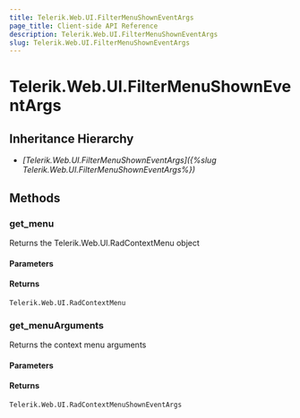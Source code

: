 ```yaml
---
title: Telerik.Web.UI.FilterMenuShownEventArgs
page_title: Client-side API Reference
description: Telerik.Web.UI.FilterMenuShownEventArgs
slug: Telerik.Web.UI.FilterMenuShownEventArgs
---
```


# Telerik.Web.UI.FilterMenuShownEventArgs

## Inheritance Hierarchy

* *[Telerik.Web.UI.FilterMenuShownEventArgs]({%slug Telerik.Web.UI.FilterMenuShownEventArgs%})*


## Methods

###  get_menu
Returns the Telerik.Web.UI.RadContextMenu object  
#### Parameters
#### Returns
`Telerik.Web.UI.RadContextMenu` 


### get_menuArguments
Returns the context menu arguments
#### Parameters
#### Returns
`Telerik.Web.UI.RadContextMenuShownEventArgs` 


